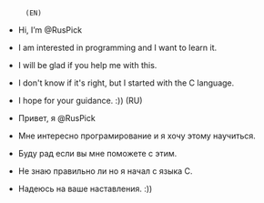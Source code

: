          (EN)
-  Hi, I’m @RusPick
- I am interested in programming and I want to learn it.
- I will be glad if you help me with this. 
- I don't know if it's right, but I started with the C language. 

- I hope for your guidance. :))
         (RU) 
- Привет, я @RusPick
- Мне интересно програмирование и я хочу этому научиться.
- Буду рад если вы мне поможете с этим. 
- Не знаю правильно ли но я начал с языка C. 

- Надеюсь на ваше наставления. :)) 

<!---
RusPick/RusPick is a ✨ special ✨ repository because its `README.md` (this file) appears on your GitHub profile.
You can click the Preview link to take a look at your changes.
--->
